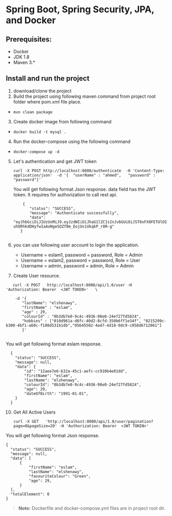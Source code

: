 # Spring Boot, Spring Security,  JPA, and Docker  

## Prerequisites:
* Docker 
* JDK 1.8 
* Maven 3.*


## Install and run the project 
1. download/clone the project 
2. Build the project using following maven command from project root folder where pom.xml file place.
  * `mvn clean package`
3. Create docker image from following command 
  * `docker build -t mysql .`
4. Run the docker-compose using the following command   
  * `docker-compose up -d` 
  
     
5. Let's authentication and get JWT token 

   ``` 
   curl -X POST http://localhost:8080/authenticate  -H 'Content-Type: application/json'  -d '{	"userName" : "ahmed",	"password" : "password"}' 
   ```
    
   You will get following format Json response. data field has the JWT token. It requires for authorization to call rest api.
   
    ```
        {
           "status": "SUCCESS",
           "message": "Authenticate successfully",
           "data": "eyJhbGciOiJIUzUxMiJ9.eyJzdWIiOiJhaG1lZCIsInJvbGUiOiJST0xFX0FETUlOIiwidXNlck5hbWUiOiJhaG1lZCIsImV4cCI6MTU3OTgzMTk1NywiaWF0IjoxNTc5NzQ1NTU3fQ.wFc6ORT_ttfJHZRqOySrFp3YqMHPPLUkNoM47NI9ru-uhURhkdDHyfwIaAoNgeSOZf0m_EojUx1UkqkP_r8R-g"
       }
       
     ```

6. you can use following user account to login the application.
   * Username = eslam1, password = password, Role = Admin
   * Username = eslam2, password = password, Role = User
   * Username = admin, password = admin, Role = Admin


7. Create User resource.


  ``` 
     curl -X POST   http://localhost:8080/api/1.0/user -H 'Authorization: Bearer  <JWT TOKEN>'   \
    
      -d '{
    	 "lastName": "elshenawy",
    	 "firstName" : "eslam",
    	 "age" : 29,
    	 "colourId" : "0b3db7e0-9c4c-4936-98e0-24ef27fd5824",
    	 "hobbies" : ["010d961a-d6fc-40d2-8cfd-350b6ff1e34f", "0215299c-b300-4bf1-a60c-f108d531b1db","05645502-4a47-4d18-9dc9-c058d6712061"]
         }'
         
  ```
   You will get following format eslam response.
  
  ```
    {
      "status": "SUCCESS",
      "message": null,
      "data": {
          "id": "12aee7e6-b32a-45c1-aefc-cc910b4e81dd",
          "firstName": "eslam",
          "lastName": "elshenawy",
          "colourId": "0b3db7e0-9c4c-4936-98e0-24ef27fd5824",
          "age": 29,
          "dateOfBirth": "1991-01-01",
      }
    }
  ```
     
10. Get All Active Users 

    ``` 
    curl -X GET   'http://localhost:8080/api/1.0/user/pagination?page=0&pageSize=20' -H 'Authorization: Bearer  <JWT TOKEN>'
     ``` 

   You will get following format Json response.
   
  ```
  {
    "status": "SUCCESS",
    "message": null,
    "data": [
        {
            "firstName": "eslam",
            "lastName": "elshenawy",
            "favouriteColour": "Green",
            "age": 29,
        }
    ],
    "totalElement": 0
}
  
  ```
   
> **Note:** Dockerfile and docker-compose.yml files are in project root dir.



